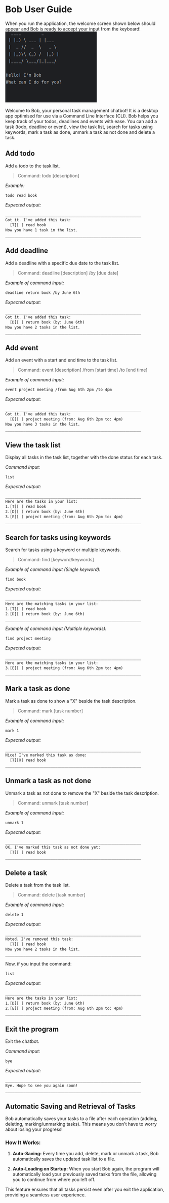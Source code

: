 # Bob User Guide

When you run the application, the welcome screen shown below should appear and Bob is ready to accept your input from
the keyboard!<br>
![Ui](images/Ui.png)

Welcome to Bob, your personal task management chatbot!
It is a desktop app optimised for use via a Command Line Interface (CLI).
Bob helps you keep track of your todos, deadlines and events with ease.
You can add a task (todo, deadline or event), view the task list, search for tasks using keywords, mark a task as done, 
unmark a task as not done and delete a task.

## Add todo
Add a todo to the task list.

> Command: todo [description]

_Example:_ 
```
todo read book 
```

_Expected output:_
```
____________________________________________________________
Got it. I've added this task:
  [T][ ] read book
Now you have 1 task in the list.
____________________________________________________________
```

## Add deadline
Add a deadline with a specific due date to the task list.

> Command: deadline [description] /by [due date]

_Example of command input:_
```
deadline return book /by June 6th
```

_Expected output:_
```
____________________________________________________________
Got it. I've added this task:
  [D][ ] return book (by: June 6th)
Now you have 2 tasks in the list.
____________________________________________________________
```

## Add event
Add an event with a start and end time to the task list.

> Command: event [description] /from [start time] /to [end time]

_Example of command input:_
```
event project meeting /from Aug 6th 2pm /to 4pm
```

_Expected output:_
```
____________________________________________________________
Got it. I've added this task:
  [E][ ] project meeting (from: Aug 6th 2pm to: 4pm)
Now you have 3 tasks in the list.
____________________________________________________________
```

## View the task list
Display all tasks in the task list, together with the done status for each task. 

_Command input:_ 
```
list
```

_Expected output:_
```
____________________________________________________________
Here are the tasks in your list:
1.[T][ ] read book
2.[D][ ] return book (by: June 6th)
3.[E][ ] project meeting (from: Aug 6th 2pm to: 4pm)
____________________________________________________________
```

## Search for tasks using keywords
Search for tasks using a keyword or multiple keywords.

> Command: find [keyword/keywords]

_Example of command input (Single keyword):_
```
find book
```

_Expected output:_
```
____________________________________________________________
Here are the matching tasks in your list:
1.[T][ ] read book
2.[D][ ] return book (by: June 6th)
____________________________________________________________
```

_Example of command input (Multiple keywords):_
```
find project meeting
```

_Expected output:_
```
____________________________________________________________
Here are the matching tasks in your list:
3.[E][ ] project meeting (from: Aug 6th 2pm to: 4pm)
____________________________________________________________
```

## Mark a task as done
Mark a task as done to show a "X" beside the task description.

> Command: mark [task number]

_Example of command input:_
```
mark 1
```

_Expected output:_
```
____________________________________________________________
Nice! I've marked this task as done:
  [T][X] read book
____________________________________________________________
```

## Unmark a task as not done
Unmark a task as not done to remove the "X" beside the task description.

> Command: unmark [task number]

_Example of command input:_
```
unmark 1
```

_Expected output:_
```
____________________________________________________________
OK, I've marked this task as not done yet:
  [T][ ] read book
____________________________________________________________
```

## Delete a task 
Delete a task from the task list.

> Command: delete [task number]

_Example of command input:_
```
delete 1
```

_Expected output:_
```
____________________________________________________________
Noted. I've removed this task:
  [T][ ] read book
Now you have 2 tasks in the list.
____________________________________________________________
```

Now, if you input the command:
```
list
```

_Expected output:_
```
____________________________________________________________
Here are the tasks in your list:
1.[D][ ] return book (by: June 6th)
2.[E][ ] project meeting (from: Aug 6th 2pm to: 4pm)
____________________________________________________________
```

## Exit the program
Exit the chatbot.

_Command input:_
```
bye
```

_Expected output:_
```
____________________________________________________________
Bye. Hope to see you again soon!
____________________________________________________________
```

## Automatic Saving and Retrieval of Tasks
Bob automatically saves your tasks to a file after each operation (adding, deleting, marking/unmarking tasks). 
This means you don't have to worry about losing your progress!

### How It Works:
1. **Auto-Saving:**
Every time you add, delete, mark or unmark a task, Bob automatically saves the updated task list to a file.

2. **Auto-Loading on Startup:**
When you start Bob again, the program will automatically load your previously saved tasks from the file, allowing you 
to continue from where you left off.

This feature ensures that all tasks persist even after you exit the application, providing a seamless user experience.